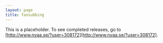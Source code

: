```yaml
---
layout: page
title: fansubbing
---
```


This is a placeholder. To see completed releases, go to [http://www.nyaa.se/?user=308172](http://www.nyaa.se/?user=308172).